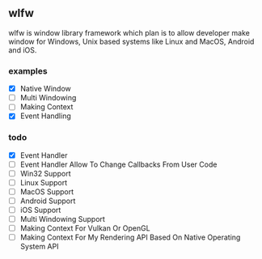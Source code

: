 ## wlfw
wlfw is window library framework which plan is to allow developer make window for Windows, Unix based systems like Linux and MacOS, Android and iOS.

### examples
- [x] Native Window
- [ ] Multi Windowing
- [ ] Making Context
- [x] Event Handling

### todo
- [x] Event Handler
- [ ] Event Handler Allow To Change Callbacks From User Code
- [ ] Win32 Support
- [ ] Linux Support
- [ ] MacOS Support
- [ ] Android Support
- [ ] iOS Support
- [ ] Multi Windowing Support
- [ ] Making Context For Vulkan Or OpenGL
- [ ] Making Context For My Rendering API Based On Native Operating System API